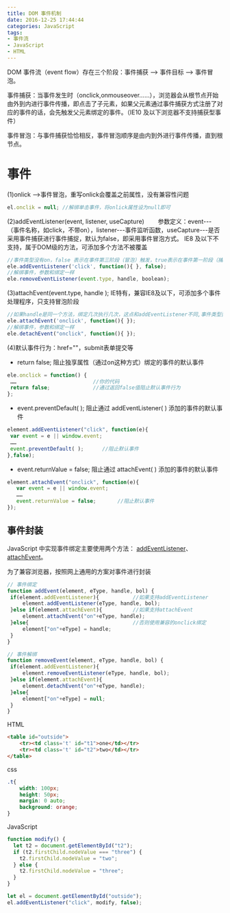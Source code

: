 ```yaml
---
title: DOM 事件机制
date: 2016-12-25 17:44:44
categories: JavaScript
tags:
- 事件流
- JavaScript
- HTML
---
```


DOM 事件流（event  flow）存在三个阶段：事件捕获 --> 事件目标 --> 事件冒泡。

事件捕获：当事件发生时（onclick,onmouseover……），浏览器会从根节点开始由外到内进行事件传播，即点击了子元素，如果父元素通过事件捕获方式注册了对应的事件的话，会先触发父元素绑定的事件。（IE10 及以下浏览器不支持捕获型事件）

事件冒泡：与事件捕获恰恰相反，事件冒泡顺序是由内到外进行事件传播，直到根节点。
<!-- more -->
# 事件

(1)onlick -->事件冒泡，重写onlick会覆盖之前属性，没有兼容性问题

```javascript
el.onclik = null; //解绑单击事件，将onlick属性设为null即可
```

(2)addEventListener(event, listener, useCapture)　　
参数定义：event---（事件名称，如click，不带on），listener---事件监听函数，useCapture---是否采用事件捕获进行事件捕捉，默认为false，即采用事件冒泡方式。 IE8 及以下不支持，属于DOM级的方法，可添加多个方法不被覆盖

```javascript
//事件类型没有on，false 表示在事件第三阶段（冒泡）触发，true表示在事件第一阶段（捕获）触发。 如果handle是同一个方法，只执行一次。
ele.addEventListener('click', function(){ }, false);  
//解绑事件，参数和绑定一样
ele.removeEventListener(event.type, handle, boolean);
```


(3)attachEvent(event.type, handle ); IE特有，兼容IE8及以下，可添加多个事件处理程序，只支持冒泡阶段

```javascript
//如果handle是同一个方法，绑定几次执行几次，这点和addEventListener不同,事件类型要加on,例如onclick而不是click
ele.attachEvent('onclick', function(){ }); 
//解绑事件，参数和绑定一样
ele.detachEvent("onclick", function(){ });
```

(4)默认事件行为：href=""，submit表单提交等

* return false; 阻止独享属性（通过on这种方式）绑定的事件的默认事件

```javascript
ele.onclick = function() {
 ……                         //你的代码
 return false;              //通过返回false值阻止默认事件行为
};
```

* event.preventDefault( ); 阻止通过 addEventListener( ) 添加的事件的默认事件

```javascript
element.addEventListener("click", function(e){
 var event = e || window.event;
 ……
 event.preventDefault( );      //阻止默认事件
},false);
```

* event.returnValue = false; 阻止通过 attachEvent( ) 添加的事件的默认事件

```javascript
element.attachEvent("onclick", function(e){
   var event = e || window.event;
   ……
   event.returnValue = false;       //阻止默认事件
});
```

## 事件封装

JavaScript 中实现事件绑定主要使用两个方法： [addEventListener](https://developer.mozilla.org/en-US/docs/Web/API/EventTarget/addEventListener)、[attachEvent](https://developer.mozilla.org/en-US/docs/Web/API/EventTarget/attachEvent)。

为了兼容浏览器，按照网上通用的方案对事件进行封装

```javascript
// 事件绑定
function addEvent(element, eType, handle, bol) {
 if(element.addEventListener){           //如果支持addEventListener
     element.addEventListener(eType, handle, bol);
 }else if(element.attachEvent){          //如果支持attachEvent
     element.attachEvent("on"+eType, handle);
 }else{                                  //否则使用兼容的onclick绑定
     element["on"+eType] = handle;
 }
}
```

```javascript
// 事件解绑
function removeEvent(element, eType, handle, bol) {
 if(element.addEventListener){
     element.removeEventListener(eType, handle, bol);
 }else if(element.attachEvent){
     element.detachEvent("on"+eType, handle);
 }else{
     element["on"+eType] = null;
 }
}
```


HTML

```html
<table id="outside">
	<tr><td class='t' id="t1">one</td></tr>
	<tr><td class='t' id="t2">two</td></tr>
</table>
```

css

```css
.t{
    width: 100px;
    height: 50px;
    margin: 0 auto;
    background: orange;
}
```

JavaScript

```javascript
function modify() {
  let t2 = document.getElementById("t2");
  if (t2.firstChild.nodeValue === "three") {
    t2.firstChild.nodeValue = "two";
  } else {
    t2.firstChild.nodeValue = "three";
  }
}

let el = document.getElementById("outside");
el.addEventListener("click", modify, false);
```




